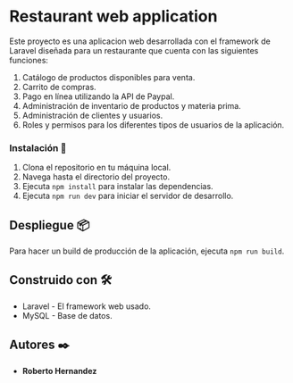 # Restaurant web application

Este proyecto es una aplicacion web desarrollada con el framework de Laravel diseñada para un restaurante que cuenta con las siguientes funciones:
1. Catálogo de productos disponibles para venta.
2. Carrito de compras.
3. Pago en línea utilizando la API de Paypal.
4. Administración de inventario de productos y materia prima.
5. Administración de clientes y usuarios.
6. Roles y permisos para los diferentes tipos de usuarios de la aplicación.


### Instalación 🔧

1. Clona el repositorio en tu máquina local.
2. Navega hasta el directorio del proyecto.
3. Ejecuta `npm install` para instalar las dependencias.
4. Ejecuta `npm run dev` para iniciar el servidor de desarrollo.


## Despliegue 📦

Para hacer un build de producción de la aplicación, ejecuta `npm run build`.

## Construido con 🛠️

* Laravel - El framework web usado.
* MySQL - Base de datos.


## Autores ✒️

* **Roberto Hernandez** 

